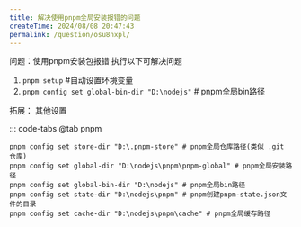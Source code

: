 ```yaml
---
title: 解决使用pnpm全局安装报错的问题
createTime: 2024/08/08 20:47:43
permalink: /question/osu8nxpl/
---
```


问题：使用pnpm安装包报错
执行以下可解决问题

1. `pnpm setup`    #自动设置环境变量
2. `pnpm config set global-bin-dir "D:\nodejs"`   # pnpm全局bin路径

拓展： 其他设置

::: code-tabs
@tab pnpm

```shell
pnpm config set store-dir "D:\.pnpm-store" # pnpm全局仓库路径(类似 .git 仓库)
pnpm config set global-dir "D:\nodejs\pnpm\pnpm-global" # pnpm全局安装路径
pnpm config set global-bin-dir "D:\nodejs" # pnpm全局bin路径
pnpm config set state-dir "D:\nodejs\pnpm" # pnpm创建pnpm-state.json文件的目录
pnpm config set cache-dir "D:\nodejs\pnpm\cache" # pnpm全局缓存路径
```